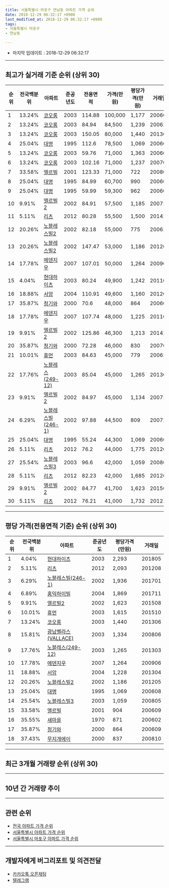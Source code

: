 ```yaml
---
title: 서울특별시 마포구 연남동 아파트 가격 순위
date: 2018-12-29 06:32:17 +0900
last_modified_at: 2018-12-29 06:32:17 +0900
tags:
- 서울특별시 마포구
- 연남동

---
```


* 마지막 업데이트 : 2018-12-29 06:32:17

---

## 최고가 실거래 기준 순위 (상위 30)


|순위|전국백분위|아파트|준공년도|전용면적|가격(만원)|평당가격(만원)|거래일|
|---|---|---|---|---|---|---|---|
|1|13.24%|[코오롱](https://search.naver.com/search.naver?query=%EC%84%9C%EC%9A%B8%ED%8A%B9%EB%B3%84%EC%8B%9C+%EB%A7%88%ED%8F%AC%EA%B5%AC+%EC%97%B0%EB%82%A8%EB%8F%99+%EC%BD%94%EC%98%A4%EB%A1%B1)|2003|114.88|100,000|1,177|200603|
|2|13.24%|[코오롱](https://search.naver.com/search.naver?query=%EC%84%9C%EC%9A%B8%ED%8A%B9%EB%B3%84%EC%8B%9C+%EB%A7%88%ED%8F%AC%EA%B5%AC+%EC%97%B0%EB%82%A8%EB%8F%99+%EC%BD%94%EC%98%A4%EB%A1%B1)|2003|84.94|84,500|1,239|200611|
|3|13.24%|[코오롱](https://search.naver.com/search.naver?query=%EC%84%9C%EC%9A%B8%ED%8A%B9%EB%B3%84%EC%8B%9C+%EB%A7%88%ED%8F%AC%EA%B5%AC+%EC%97%B0%EB%82%A8%EB%8F%99+%EC%BD%94%EC%98%A4%EB%A1%B1)|2003|150.05|80,000|1,440|201306|
|4|25.04%|[대명](https://search.naver.com/search.naver?query=%EC%84%9C%EC%9A%B8%ED%8A%B9%EB%B3%84%EC%8B%9C+%EB%A7%88%ED%8F%AC%EA%B5%AC+%EC%97%B0%EB%82%A8%EB%8F%99+%EB%8C%80%EB%AA%85)|1995|112.6|78,500|1,069|200608|
|5|13.24%|[코오롱](https://search.naver.com/search.naver?query=%EC%84%9C%EC%9A%B8%ED%8A%B9%EB%B3%84%EC%8B%9C+%EB%A7%88%ED%8F%AC%EA%B5%AC+%EC%97%B0%EB%82%A8%EB%8F%99+%EC%BD%94%EC%98%A4%EB%A1%B1)|2003|59.76|71,000|1,363|200609|
|6|13.24%|[코오롱](https://search.naver.com/search.naver?query=%EC%84%9C%EC%9A%B8%ED%8A%B9%EB%B3%84%EC%8B%9C+%EB%A7%88%ED%8F%AC%EA%B5%AC+%EC%97%B0%EB%82%A8%EB%8F%99+%EC%BD%94%EC%98%A4%EB%A1%B1)|2003|102.16|71,000|1,237|200701|
|7|33.58%|[엘르빌](https://search.naver.com/search.naver?query=%EC%84%9C%EC%9A%B8%ED%8A%B9%EB%B3%84%EC%8B%9C+%EB%A7%88%ED%8F%AC%EA%B5%AC+%EC%97%B0%EB%82%A8%EB%8F%99+%EC%97%98%EB%A5%B4%EB%B9%8C)|2001|123.33|71,000|722|200801|
|8|25.04%|[대명](https://search.naver.com/search.naver?query=%EC%84%9C%EC%9A%B8%ED%8A%B9%EB%B3%84%EC%8B%9C+%EB%A7%88%ED%8F%AC%EA%B5%AC+%EC%97%B0%EB%82%A8%EB%8F%99+%EB%8C%80%EB%AA%85)|1995|84.99|60,700|990|200605|
|9|25.04%|[대명](https://search.naver.com/search.naver?query=%EC%84%9C%EC%9A%B8%ED%8A%B9%EB%B3%84%EC%8B%9C+%EB%A7%88%ED%8F%AC%EA%B5%AC+%EC%97%B0%EB%82%A8%EB%8F%99+%EB%8C%80%EB%AA%85)|1995|59.99|59,300|962|200604|
|10|9.91%|[엘르빌2](https://search.naver.com/search.naver?query=%EC%84%9C%EC%9A%B8%ED%8A%B9%EB%B3%84%EC%8B%9C+%EB%A7%88%ED%8F%AC%EA%B5%AC+%EC%97%B0%EB%82%A8%EB%8F%99+%EC%97%98%EB%A5%B4%EB%B9%8C2)|2002|84.91|57,500|1,185|200712|
|11|5.11%|[리츠](https://search.naver.com/search.naver?query=%EC%84%9C%EC%9A%B8%ED%8A%B9%EB%B3%84%EC%8B%9C+%EB%A7%88%ED%8F%AC%EA%B5%AC+%EC%97%B0%EB%82%A8%EB%8F%99+%EB%A6%AC%EC%B8%A0)|2012|80.28|55,500|1,500|201412|
|12|20.26%|[노블레스빌2](https://search.naver.com/search.naver?query=%EC%84%9C%EC%9A%B8%ED%8A%B9%EB%B3%84%EC%8B%9C+%EB%A7%88%ED%8F%AC%EA%B5%AC+%EC%97%B0%EB%82%A8%EB%8F%99+%EB%85%B8%EB%B8%94%EB%A0%88%EC%8A%A4%EB%B9%8C2)|2002|82.18|55,000|775|200612|
|13|20.26%|[노블레스빌2](https://search.naver.com/search.naver?query=%EC%84%9C%EC%9A%B8%ED%8A%B9%EB%B3%84%EC%8B%9C+%EB%A7%88%ED%8F%AC%EA%B5%AC+%EC%97%B0%EB%82%A8%EB%8F%99+%EB%85%B8%EB%B8%94%EB%A0%88%EC%8A%A4%EB%B9%8C2)|2002|147.47|53,000|1,186|201205|
|14|17.78%|[에덴지우](https://search.naver.com/search.naver?query=%EC%84%9C%EC%9A%B8%ED%8A%B9%EB%B3%84%EC%8B%9C+%EB%A7%88%ED%8F%AC%EA%B5%AC+%EC%97%B0%EB%82%A8%EB%8F%99+%EC%97%90%EB%8D%B4%EC%A7%80%EC%9A%B0)|2007|107.01|50,000|1,264|200906|
|15|4.04%|[현대하이츠](https://search.naver.com/search.naver?query=%EC%84%9C%EC%9A%B8%ED%8A%B9%EB%B3%84%EC%8B%9C+%EB%A7%88%ED%8F%AC%EA%B5%AC+%EC%97%B0%EB%82%A8%EB%8F%99+%ED%98%84%EB%8C%80%ED%95%98%EC%9D%B4%EC%B8%A0)|2003|80.24|49,900|1,242|201103|
|16|18.88%|[서암](https://search.naver.com/search.naver?query=%EC%84%9C%EC%9A%B8%ED%8A%B9%EB%B3%84%EC%8B%9C+%EB%A7%88%ED%8F%AC%EA%B5%AC+%EC%97%B0%EB%82%A8%EB%8F%99+%EC%84%9C%EC%95%94)|2004|110.91|49,600|1,160|201202|
|17|35.87%|[청기와](https://search.naver.com/search.naver?query=%EC%84%9C%EC%9A%B8%ED%8A%B9%EB%B3%84%EC%8B%9C+%EB%A7%88%ED%8F%AC%EA%B5%AC+%EC%97%B0%EB%82%A8%EB%8F%99+%EC%B2%AD%EA%B8%B0%EC%99%80)|2000|70.6|48,000|864|200609|
|18|17.78%|[에덴지우](https://search.naver.com/search.naver?query=%EC%84%9C%EC%9A%B8%ED%8A%B9%EB%B3%84%EC%8B%9C+%EB%A7%88%ED%8F%AC%EA%B5%AC+%EC%97%B0%EB%82%A8%EB%8F%99+%EC%97%90%EB%8D%B4%EC%A7%80%EC%9A%B0)|2007|107.74|48,000|1,225|201102|
|19|9.91%|[엘르빌2](https://search.naver.com/search.naver?query=%EC%84%9C%EC%9A%B8%ED%8A%B9%EB%B3%84%EC%8B%9C+%EB%A7%88%ED%8F%AC%EA%B5%AC+%EC%97%B0%EB%82%A8%EB%8F%99+%EC%97%98%EB%A5%B4%EB%B9%8C2)|2002|125.86|46,300|1,213|201411|
|20|35.87%|[청기와](https://search.naver.com/search.naver?query=%EC%84%9C%EC%9A%B8%ED%8A%B9%EB%B3%84%EC%8B%9C+%EB%A7%88%ED%8F%AC%EA%B5%AC+%EC%97%B0%EB%82%A8%EB%8F%99+%EC%B2%AD%EA%B8%B0%EC%99%80)|2000|72.28|46,000|830|200703|
|21|10.01%|[휴먼](https://search.naver.com/search.naver?query=%EC%84%9C%EC%9A%B8%ED%8A%B9%EB%B3%84%EC%8B%9C+%EB%A7%88%ED%8F%AC%EA%B5%AC+%EC%97%B0%EB%82%A8%EB%8F%99+%ED%9C%B4%EB%A8%BC)|2003|84.63|45,000|779|200612|
|22|17.76%|[노블레스(249-12)](https://search.naver.com/search.naver?query=%EC%84%9C%EC%9A%B8%ED%8A%B9%EB%B3%84%EC%8B%9C+%EB%A7%88%ED%8F%AC%EA%B5%AC+%EC%97%B0%EB%82%A8%EB%8F%99+%EB%85%B8%EB%B8%94%EB%A0%88%EC%8A%A4%28249-12%29)|2003|85.04|45,000|1,265|201303|
|23|9.91%|[엘르빌2](https://search.naver.com/search.naver?query=%EC%84%9C%EC%9A%B8%ED%8A%B9%EB%B3%84%EC%8B%9C+%EB%A7%88%ED%8F%AC%EA%B5%AC+%EC%97%B0%EB%82%A8%EB%8F%99+%EC%97%98%EB%A5%B4%EB%B9%8C2)|2002|84.97|45,000|1,134|200710|
|24|6.29%|[노블레스빌(246-1)](https://search.naver.com/search.naver?query=%EC%84%9C%EC%9A%B8%ED%8A%B9%EB%B3%84%EC%8B%9C+%EB%A7%88%ED%8F%AC%EA%B5%AC+%EC%97%B0%EB%82%A8%EB%8F%99+%EB%85%B8%EB%B8%94%EB%A0%88%EC%8A%A4%EB%B9%8C%28246-1%29)|2002|97.88|44,500|809|200712|
|25|25.04%|[대명](https://search.naver.com/search.naver?query=%EC%84%9C%EC%9A%B8%ED%8A%B9%EB%B3%84%EC%8B%9C+%EB%A7%88%ED%8F%AC%EA%B5%AC+%EC%97%B0%EB%82%A8%EB%8F%99+%EB%8C%80%EB%AA%85)|1995|55.24|44,300|1,069|200602|
|26|5.11%|[리츠](https://search.naver.com/search.naver?query=%EC%84%9C%EC%9A%B8%ED%8A%B9%EB%B3%84%EC%8B%9C+%EB%A7%88%ED%8F%AC%EA%B5%AC+%EC%97%B0%EB%82%A8%EB%8F%99+%EB%A6%AC%EC%B8%A0)|2012|76.2|44,000|1,775|201205|
|27|25.54%|[노블레스빌3](https://search.naver.com/search.naver?query=%EC%84%9C%EC%9A%B8%ED%8A%B9%EB%B3%84%EC%8B%9C+%EB%A7%88%ED%8F%AC%EA%B5%AC+%EC%97%B0%EB%82%A8%EB%8F%99+%EB%85%B8%EB%B8%94%EB%A0%88%EC%8A%A4%EB%B9%8C3)|2003|96.6|42,000|1,059|200805|
|28|5.11%|[리츠](https://search.naver.com/search.naver?query=%EC%84%9C%EC%9A%B8%ED%8A%B9%EB%B3%84%EC%8B%9C+%EB%A7%88%ED%8F%AC%EA%B5%AC+%EC%97%B0%EB%82%A8%EB%8F%99+%EB%A6%AC%EC%B8%A0)|2012|82.23|42,000|1,685|201205|
|29|9.91%|[엘르빌2](https://search.naver.com/search.naver?query=%EC%84%9C%EC%9A%B8%ED%8A%B9%EB%B3%84%EC%8B%9C+%EB%A7%88%ED%8F%AC%EA%B5%AC+%EC%97%B0%EB%82%A8%EB%8F%99+%EC%97%98%EB%A5%B4%EB%B9%8C2)|2002|84.77|41,700|1,623|201508|
|30|5.11%|[리츠](https://search.naver.com/search.naver?query=%EC%84%9C%EC%9A%B8%ED%8A%B9%EB%B3%84%EC%8B%9C+%EB%A7%88%ED%8F%AC%EA%B5%AC+%EC%97%B0%EB%82%A8%EB%8F%99+%EB%A6%AC%EC%B8%A0)|2012|76.21|41,000|1,732|201211|


---

## 평당 가격(전용면적 기준) 순위 (상위 30)


|순위|전국백분위|아파트|준공년도|평당가격(만원)|거래일|
|---|---|---|---|---|---|
|1|4.04%|[현대하이츠](https://search.naver.com/search.naver?query=%EC%84%9C%EC%9A%B8%ED%8A%B9%EB%B3%84%EC%8B%9C+%EB%A7%88%ED%8F%AC%EA%B5%AC+%EC%97%B0%EB%82%A8%EB%8F%99+%ED%98%84%EB%8C%80%ED%95%98%EC%9D%B4%EC%B8%A0)|2003|2,293|201805|
|2|5.11%|[리츠](https://search.naver.com/search.naver?query=%EC%84%9C%EC%9A%B8%ED%8A%B9%EB%B3%84%EC%8B%9C+%EB%A7%88%ED%8F%AC%EA%B5%AC+%EC%97%B0%EB%82%A8%EB%8F%99+%EB%A6%AC%EC%B8%A0)|2012|2,093|201208|
|3|6.29%|[노블레스빌(246-1)](https://search.naver.com/search.naver?query=%EC%84%9C%EC%9A%B8%ED%8A%B9%EB%B3%84%EC%8B%9C+%EB%A7%88%ED%8F%AC%EA%B5%AC+%EC%97%B0%EB%82%A8%EB%8F%99+%EB%85%B8%EB%B8%94%EB%A0%88%EC%8A%A4%EB%B9%8C%28246-1%29)|2002|1,936|201701|
|4|6.89%|[홍익하이빌](https://search.naver.com/search.naver?query=%EC%84%9C%EC%9A%B8%ED%8A%B9%EB%B3%84%EC%8B%9C+%EB%A7%88%ED%8F%AC%EA%B5%AC+%EC%97%B0%EB%82%A8%EB%8F%99+%ED%99%8D%EC%9D%B5%ED%95%98%EC%9D%B4%EB%B9%8C)|2004|1,869|201711|
|5|9.91%|[엘르빌2](https://search.naver.com/search.naver?query=%EC%84%9C%EC%9A%B8%ED%8A%B9%EB%B3%84%EC%8B%9C+%EB%A7%88%ED%8F%AC%EA%B5%AC+%EC%97%B0%EB%82%A8%EB%8F%99+%EC%97%98%EB%A5%B4%EB%B9%8C2)|2002|1,623|201508|
|6|10.01%|[휴먼](https://search.naver.com/search.naver?query=%EC%84%9C%EC%9A%B8%ED%8A%B9%EB%B3%84%EC%8B%9C+%EB%A7%88%ED%8F%AC%EA%B5%AC+%EC%97%B0%EB%82%A8%EB%8F%99+%ED%9C%B4%EB%A8%BC)|2003|1,615|201510|
|7|13.24%|[코오롱](https://search.naver.com/search.naver?query=%EC%84%9C%EC%9A%B8%ED%8A%B9%EB%B3%84%EC%8B%9C+%EB%A7%88%ED%8F%AC%EA%B5%AC+%EC%97%B0%EB%82%A8%EB%8F%99+%EC%BD%94%EC%98%A4%EB%A1%B1)|2003|1,440|201306|
|8|15.81%|[광남벨라스(VALLACE)](https://search.naver.com/search.naver?query=%EC%84%9C%EC%9A%B8%ED%8A%B9%EB%B3%84%EC%8B%9C+%EB%A7%88%ED%8F%AC%EA%B5%AC+%EC%97%B0%EB%82%A8%EB%8F%99+%EA%B4%91%EB%82%A8%EB%B2%A8%EB%9D%BC%EC%8A%A4%28VALLACE%29)|2003|1,334|200806|
|9|17.76%|[노블레스(249-12)](https://search.naver.com/search.naver?query=%EC%84%9C%EC%9A%B8%ED%8A%B9%EB%B3%84%EC%8B%9C+%EB%A7%88%ED%8F%AC%EA%B5%AC+%EC%97%B0%EB%82%A8%EB%8F%99+%EB%85%B8%EB%B8%94%EB%A0%88%EC%8A%A4%28249-12%29)|2003|1,265|201303|
|10|17.78%|[에덴지우](https://search.naver.com/search.naver?query=%EC%84%9C%EC%9A%B8%ED%8A%B9%EB%B3%84%EC%8B%9C+%EB%A7%88%ED%8F%AC%EA%B5%AC+%EC%97%B0%EB%82%A8%EB%8F%99+%EC%97%90%EB%8D%B4%EC%A7%80%EC%9A%B0)|2007|1,264|200906|
|11|18.88%|[서암](https://search.naver.com/search.naver?query=%EC%84%9C%EC%9A%B8%ED%8A%B9%EB%B3%84%EC%8B%9C+%EB%A7%88%ED%8F%AC%EA%B5%AC+%EC%97%B0%EB%82%A8%EB%8F%99+%EC%84%9C%EC%95%94)|2004|1,228|201304|
|12|20.26%|[노블레스빌2](https://search.naver.com/search.naver?query=%EC%84%9C%EC%9A%B8%ED%8A%B9%EB%B3%84%EC%8B%9C+%EB%A7%88%ED%8F%AC%EA%B5%AC+%EC%97%B0%EB%82%A8%EB%8F%99+%EB%85%B8%EB%B8%94%EB%A0%88%EC%8A%A4%EB%B9%8C2)|2002|1,186|201205|
|13|25.04%|[대명](https://search.naver.com/search.naver?query=%EC%84%9C%EC%9A%B8%ED%8A%B9%EB%B3%84%EC%8B%9C+%EB%A7%88%ED%8F%AC%EA%B5%AC+%EC%97%B0%EB%82%A8%EB%8F%99+%EB%8C%80%EB%AA%85)|1995|1,069|200608|
|14|25.54%|[노블레스빌3](https://search.naver.com/search.naver?query=%EC%84%9C%EC%9A%B8%ED%8A%B9%EB%B3%84%EC%8B%9C+%EB%A7%88%ED%8F%AC%EA%B5%AC+%EC%97%B0%EB%82%A8%EB%8F%99+%EB%85%B8%EB%B8%94%EB%A0%88%EC%8A%A4%EB%B9%8C3)|2003|1,059|200805|
|15|33.58%|[엘르빌](https://search.naver.com/search.naver?query=%EC%84%9C%EC%9A%B8%ED%8A%B9%EB%B3%84%EC%8B%9C+%EB%A7%88%ED%8F%AC%EA%B5%AC+%EC%97%B0%EB%82%A8%EB%8F%99+%EC%97%98%EB%A5%B4%EB%B9%8C)|2001|904|200609|
|16|35.55%|[새마을](https://search.naver.com/search.naver?query=%EC%84%9C%EC%9A%B8%ED%8A%B9%EB%B3%84%EC%8B%9C+%EB%A7%88%ED%8F%AC%EA%B5%AC+%EC%97%B0%EB%82%A8%EB%8F%99+%EC%83%88%EB%A7%88%EC%9D%84)|1970|871|200602|
|17|35.87%|[청기와](https://search.naver.com/search.naver?query=%EC%84%9C%EC%9A%B8%ED%8A%B9%EB%B3%84%EC%8B%9C+%EB%A7%88%ED%8F%AC%EA%B5%AC+%EC%97%B0%EB%82%A8%EB%8F%99+%EC%B2%AD%EA%B8%B0%EC%99%80)|2000|864|200609|
|18|37.43%|[무지개에이](https://search.naver.com/search.naver?query=%EC%84%9C%EC%9A%B8%ED%8A%B9%EB%B3%84%EC%8B%9C+%EB%A7%88%ED%8F%AC%EA%B5%AC+%EC%97%B0%EB%82%A8%EB%8F%99+%EB%AC%B4%EC%A7%80%EA%B0%9C%EC%97%90%EC%9D%B4)|2000|837|200810|


---

## 최근 3개월 거래량 순위 (상위 30)


<div style="width:100%;">
    <canvas id="deal_count_ranking" height="250"></canvas>
</div>


<script>
new Chart(document.getElementById("deal_count_ranking"), {
    type: 'horizontalBar',
    data: {
        labels: ['코오롱', '대명', '새마을', '엘르빌', '노블레스빌2'],
        datasets: [{
            label: '실거래 수',
            data: [5, 3, 1, 1, 1],
            borderColor: "rgba(255, 0, 128, 1)",
            backgroundColor: "rgba(255, 0, 128, 0.5)",
            fill: false,
        }]
    },
    options: {
        responsive: true,
        title: {
            display: true,
            text: '최근 3개월 거래량 순위'
        },
        tooltips: {
            mode: 'index',
            intersect: false,
            callbacks: {
                title: function(tooltipItems, data) {
                    return "실거래 수:";
                },
                label: function(tooltipItem, data) {
                    return data.labels[tooltipItem.index] + ": " + tooltipItem.xLabel;
                }
            }
        },
        hover: {
            mode: 'nearest',
            intersect: true
        },
        scales: {
            xAxes: [{
                display: true,
                scaleLabel: {
                    display: true,
                    labelString: '실거래 수'
                },
                ticks: {
                    suggestedMin: 0,
                }
            }],
            yAxes: [{
                display: true,
                ticks: {
                    autoSkip: false,
                    callback: function(value, index, values) {
                        if (value.length > 15)
                            return value.substr(0, 13) + "...";
                        else
                            return value;
                    }
                },
                scaleLabel: {
                    display: false,
                }
            }]
        }
    }
});

</script>


---

## 10년 간 거래량 추이


<div style="width:100%;">
    <canvas id="deal_progress" height="250"></canvas>
</div>

<script>
new Chart(document.getElementById("deal_progress"), {
    type: 'line',
    data: {
        labels: ['200812','200901','200902','200903','200904','200905','200906','200907','200908','200909','200910','200911','200912','201001','201002','201003','201004','201005','201006','201007','201008','201009','201010','201011','201012','201101','201102','201103','201104','201105','201106','201107','201108','201109','201110','201111','201112','201201','201202','201203','201204','201205','201206','201207','201208','201209','201210','201211','201212','201301','201302','201303','201304','201305','201306','201307','201308','201309','201310','201311','201312','201401','201402','201403','201404','201405','201406','201407','201408','201409','201410','201411','201412','201501','201502','201503','201504','201505','201506','201507','201508','201509','201510','201511','201512','201601','201602','201603','201604','201605','201606','201607','201608','201609','201610','201611','201612','201701','201702','201703','201704','201705','201706','201707','201708','201709','201710','201711','201712','201801','201802','201803','201804','201805','201806','201807','201808','201809','201810','201811','201812'],
        datasets: [{
            label: '실거래 수',
            pointRadius: 1,
            data: [0, 1, 4, 3, 4, 10, 5, 1, 4, 8, 9, 3, 4, 4, 3, 9, 4, 3, 2, 2, 0, 0, 6, 5, 1, 13, 11, 6, 2, 2, 2, 4, 2, 3, 1, 3, 3, 4, 7, 5, 2, 13, 4, 1, 1, 6, 2, 4, 1, 3, 4, 8, 4, 10, 5, 1, 5, 2, 4, 2, 1, 2, 9, 6, 3, 3, 7, 1, 8, 11, 7, 5, 5, 3, 3, 10, 4, 1, 6, 5, 10, 7, 4, 2, 3, 7, 9, 8, 7, 6, 5, 5, 5, 4, 7, 6, 0, 7, 8, 4, 8, 5, 5, 4, 2, 0, 7, 2, 2, 6, 8, 8, 1, 3, 1, 4, 3, 4, 7, 4, 0],
            borderColor: "rgba(255, 201, 14, 1)",
            backgroundColor: "rgba(255, 201, 14, 0.5)",
            fill: true,
        }]
    },
    options: {
        responsive: true,
        title: {
            display: true,
            text: '10년간 거래량 추이'
        },
        tooltips: {
            mode: 'index',
            intersect: false,
        },
        hover: {
            mode: 'nearest',
            intersect: true
        },
        scales: {
            xAxes: [{
                display: true,
                scaleLabel: {
                    display: true,
                    labelString: '년/월'
                }
            }],
            yAxes: [{
                display: true,
                ticks: {
                    suggestedMin: 0,
                },
                scaleLabel: {
                    display: true,
                    labelString: '실거래 수'
                }
            }]
        }
    }
});

</script>


---

## 관련 순위

- [전국 아파트 가격 순위](https://inasie.github.io/apt-ranking/전국)
- [서울특별시 아파트 가격 순위](https://inasie.github.io/apt-ranking/서울특별시)
- [서울특별시 마포구 아파트 가격 순위](https://inasie.github.io/apt-ranking/서울특별시-마포구)


---

## 개발자에게 버그리포트 및 의견전달

- [카카오톡 오픈채팅](https://open.kakao.com/o/gLJUAP4)
- [텔레그램](https://t.me/inasie)

